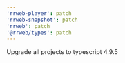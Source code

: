 ```yaml
---
'rrweb-player': patch
'rrweb-snapshot': patch
'rrweb': patch
'@rrweb/types': patch
---
```


Upgrade all projects to typescript 4.9.5
